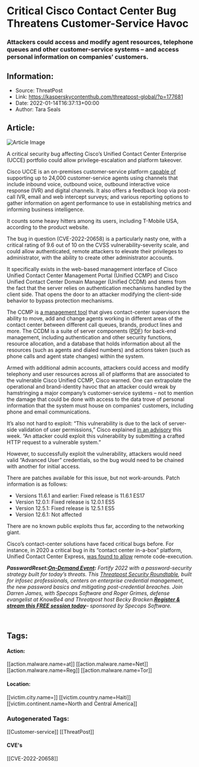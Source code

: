 # Critical Cisco Contact Center Bug Threatens Customer-Service Havoc
### Attackers could access and modify agent resources, telephone queues and other customer-service systems – and access personal information on companies’ customers.

## Information:
+ Source: ThreatPost
+ Link: https://kasperskycontenthub.com/threatpost-global/?p=177681
+ Date: 2022-01-14T16:37:13+00:00
+ Author: Tara Seals


## Article:
![Article Image](https://media.threatpost.com/wp-content/uploads/sites/103/2022/01/14112707/customer-service-e1642177641219.jpg)

A critical security bug affecting Cisco’s Unified Contact Center Enterprise (UCCE) portfolio could allow privilege-escalation and platform takeover.


Cisco UCCE is an on-premises customer-service platform [capable of](https://www.cisco.com/c/en/us/products/contact-center/unified-contact-center-enterprise/index.html) supporting up to 24,000 customer-service agents using channels that include inbound voice, outbound voice, outbound interactive voice response (IVR) and digital channels. It also offers a feedback loop via post-call IVR, email and web intercept surveys; and various reporting options to gather information on agent performance to use in establishing metrics and informing business intelligence.


It counts some heavy hitters among its users, including T-Mobile USA, according to the product website.


The bug in question (CVE-2022-20658) is a particularly nasty one, with a critical rating of 9.6 out of 10 on the CVSS vulnerability-severity scale, and could allow authenticated, remote attackers to elevate their privileges to administrator, with the ability to create other administrator accounts.


It specifically exists in the web-based management interface of Cisco Unified Contact Center Management Portal (Unified CCMP) and Cisco Unified Contact Center Domain Manager (Unified CCDM) and stems from the fact that the server relies on authentication mechanisms handled by the client side. That opens the door to an attacker modifying the client-side behavior to bypass protection mechanisms.


The CCMP is [a management tool](https://www.cisco.com/c/en/us/products/collateral/customer-collaboration/unified-contact-center-enterprise/data_sheet_c78-713333.html) that gives contact-center supervisors the ability to move, add and change agents working in different areas of the contact center between different call queues, brands, product lines and more. The CCDM is a suite of server components ([PDF](https://www.cisco.com/c/dam/en/us/td/docs/voice_ip_comm/cust_contact/contact_center/hcs-cc/12_5_1/CCDM_Documents/CCDM125_Administration_Guide.pdf)) for back-end management, including authentication and other security functions, resource allocation, and a database that holds information about all the resources (such as agents and dialed numbers) and actions taken (such as phone calls and agent state changes) within the system.


Armed with additional admin accounts, attackers could access and modify telephony and user resources across all of platforms that are associated to the vulnerable Cisco Unified CCMP, Cisco warned. One can extrapolate the operational and brand-identity havoc that an attacker could wreak by hamstringing a major company’s customer-service systems – not to mention the damage that could be done with access to the data trove of personal information that the system must house on companies’ customers, including phone and email communications.


It’s also not hard to exploit: “This vulnerability is due to the lack of server-side validation of user permissions,” Cisco explained [in an advisory](https://tools.cisco.com/security/center/content/CiscoSecurityAdvisory/cisco-sa-ccmp-priv-esc-JzhTFLm4) this week. “An attacker could exploit this vulnerability by submitting a crafted HTTP request to a vulnerable system.”


However, to successfully exploit the vulnerability, attackers would need valid “Advanced User” credentials, so the bug would need to be chained with another for initial access.


There are patches available for this issue, but not work-arounds. Patch information is as follows:


* Versions 11.6.1 and earlier: Fixed release is 11.6.1 ES17
* Version 12.0.1: Fixed release is 12.0.1 ES5
* Version 12.5.1: Fixed release is 12.5.1 ES5
* Version 12.6.1: Not affected


There are no known public exploits thus far, according to the networking giant.


Cisco’s contact-center solutions have faced critical bugs before. For instance, in 2020 a critical bug in its “contact center in-a-box” platform, Unified Contact Center Express, [was found to allow](https://threatpost.com/critical-cisco-rce-flaw-unified-ccx/155980/) remote code-execution.


***Password******Reset:******[On-Demand Event](https://threatpost.com/webinars/password-reset-claiming-control-of-credentials-to-stop-attacks/):*** *Fortify 2022 with a password-security strategy built for today’s threats. This [Threatpost Security Roundtable](https://threatpost.com/webinars/password-reset-claiming-control-of-credentials-to-stop-attacks/), built for infosec professionals, centers on enterprise credential management, the new password basics and mitigating post-credential breaches. Join Darren James, with Specops Software and Roger Grimes, defense evangelist at KnowBe4 and Threatpost host Becky Bracken.****[Register & stream this FREE session today](https://threatpost.com/webinars/password-reset-claiming-control-of-credentials-to-stop-attacks/)****– sponsored by Specops Software.*


 





## Tags:

#### Action:
[[action.malware.name=at]] [[action.malware.name=Net]] [[action.malware.name=Reg]] [[action.malware.name=Tor]]

#### Location:
[[victim.city.name=]] [[victim.country.name=Haiti]] [[victim.continent.name=North and Central America]]

### Autogenerated Tags:
[[Customer-service]] [[ThreatPost]]
#### CVE's
[[CVE-2022-20658]]

